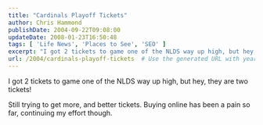 ```yaml
---
title: "Cardinals Playoff Tickets"
author: Chris Hammond
publishDate: 2004-09-22T09:08:00
updateDate: 2008-01-23T16:50:48
tags: [ 'Life News', 'Places to See', 'SEO' ]
excerpt: "I got 2 tickets to game one of the NLDS way up high, but hey, they are two tickets! Still trying to get more, and better tickets. Buying online has been a pain so far, continuing my effort..."
url: /2004/cardinals-playoff-tickets  # Use the generated URL with year
---
```

<P>I got 2 tickets to game one of the NLDS way up high, but hey, they are two tickets!</P> <P>Still trying to get more, and better tickets. Buying online has been a pain so far, continuing my effort though.</P>
